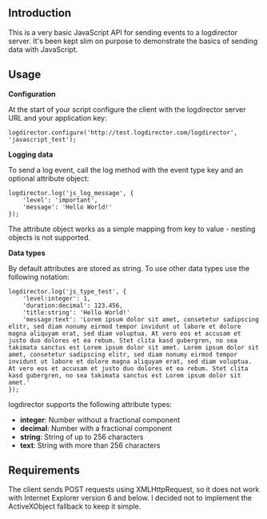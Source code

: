 Introduction
------------

This is a very basic JavaScript API for sending events to a logdirector server. It's been kept slim on purpose to demonstrate the basics of sending data with JavaScript.

Usage
-----

**Configuration**

At the start of your script configure the client with the logdirector server URL and your application key:

    logdirector.configure('http://test.logdirector.com/logdirector', 'javascript_test');

**Logging data**

To send a log event, call the log method with the event type key and an optional attribute object:

    logdirector.log('js_log_message', {
        'level': 'important',
        'message': 'Hello World!'
    });

The attribute object works as a simple mapping from key to value - nesting objects is not supported.

**Data types**

By default attributes are stored as string. To use other data types use the following notation:

    logdirector.log('js_type_test', {
        'level:integer': 1,
        'duration:decimal': 123.456,
        'title:string': 'Hello World!'
        'message:text': 'Lorem ipsum dolor sit amet, consetetur sadipscing elitr, sed diam nonumy eirmod tempor invidunt ut labore et dolore magna aliquyam erat, sed diam voluptua. At vero eos et accusam et justo duo dolores et ea rebum. Stet clita kasd gubergren, no sea takimata sanctus est Lorem ipsum dolor sit amet. Lorem ipsum dolor sit amet, consetetur sadipscing elitr, sed diam nonumy eirmod tempor invidunt ut labore et dolore magna aliquyam erat, sed diam voluptua. At vero eos et accusam et justo duo dolores et ea rebum. Stet clita kasd gubergren, no sea takimata sanctus est Lorem ipsum dolor sit amet.'
    });

logdirector supports the following attribute types:

* **integer**: Number without a fractional component
* **decimal**: Number with a fractional component
* **string**: String of up to 256 characters
* **text**: String with more than 256 characters

Requirements
------------

The client sends POST requests using XMLHttpRequest, so it does not work with Internet Explorer version 6 and below. I decided not to implement the ActiveXObject fallback to keep it simple.